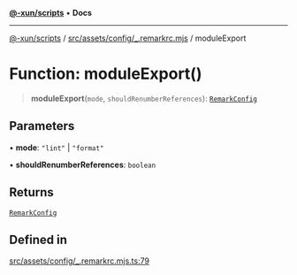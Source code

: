 [**@-xun/scripts**](../../../../../README.md) • **Docs**

***

[@-xun/scripts](../../../../../README.md) / [src/assets/config/\_.remarkrc.mjs](../README.md) / moduleExport

# Function: moduleExport()

> **moduleExport**(`mode`, `shouldRenumberReferences`): [`RemarkConfig`](../type-aliases/RemarkConfig.md)

## Parameters

• **mode**: `"lint"` \| `"format"`

• **shouldRenumberReferences**: `boolean`

## Returns

[`RemarkConfig`](../type-aliases/RemarkConfig.md)

## Defined in

[src/assets/config/\_.remarkrc.mjs.ts:79](https://github.com/Xunnamius/xscripts/blob/ca4900adafe61fe400aec55151e46f5130a666a6/src/assets/config/_.remarkrc.mjs.ts#L79)
